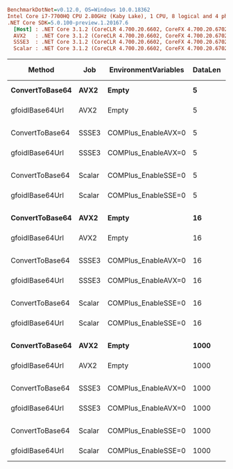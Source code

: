 ``` ini

BenchmarkDotNet=v0.12.0, OS=Windows 10.0.18362
Intel Core i7-7700HQ CPU 2.80GHz (Kaby Lake), 1 CPU, 8 logical and 4 physical cores
.NET Core SDK=5.0.100-preview.1.20167.6
  [Host] : .NET Core 3.1.2 (CoreCLR 4.700.20.6602, CoreFX 4.700.20.6702), X64 RyuJIT
  AVX2   : .NET Core 3.1.2 (CoreCLR 4.700.20.6602, CoreFX 4.700.20.6702), X64 RyuJIT
  SSSE3  : .NET Core 3.1.2 (CoreCLR 4.700.20.6602, CoreFX 4.700.20.6702), X64 RyuJIT
  Scalar : .NET Core 3.1.2 (CoreCLR 4.700.20.6602, CoreFX 4.700.20.6702), X64 RyuJIT


```
|          Method |    Job | EnvironmentVariables | DataLen |        Mean |     Error |    StdDev |      Median | Ratio | RatioSD |  Gen 0 | Gen 1 | Gen 2 | Allocated |
|---------------- |------- |--------------------- |-------- |------------:|----------:|----------:|------------:|------:|--------:|-------:|------:|------:|----------:|
| **ConvertToBase64** |   **AVX2** |                **Empty** |       **5** |    **57.32 ns** |  **1.214 ns** |  **2.425 ns** |    **56.31 ns** |  **1.00** |    **0.00** | **0.0254** |     **-** |     **-** |      **80 B** |
| gfoidlBase64Url |   AVX2 |                Empty |       5 |    28.87 ns |  0.805 ns |  0.827 ns |    28.70 ns |  0.49 |    0.02 | 0.0127 |     - |     - |      40 B |
|                 |        |                      |         |             |           |           |             |       |         |        |       |       |           |
| ConvertToBase64 |  SSSE3 |  COMPlus_EnableAVX=0 |       5 |    58.70 ns |  1.295 ns |  2.200 ns |    58.25 ns |  1.00 |    0.00 | 0.0254 |     - |     - |      80 B |
| gfoidlBase64Url |  SSSE3 |  COMPlus_EnableAVX=0 |       5 |    28.53 ns |  0.648 ns |  0.887 ns |    28.26 ns |  0.48 |    0.02 | 0.0127 |     - |     - |      40 B |
|                 |        |                      |         |             |           |           |             |       |         |        |       |       |           |
| ConvertToBase64 | Scalar |  COMPlus_EnableSSE=0 |       5 |    55.67 ns |  0.755 ns |  0.706 ns |    55.38 ns |  1.00 |    0.00 | 0.0254 |     - |     - |      80 B |
| gfoidlBase64Url | Scalar |  COMPlus_EnableSSE=0 |       5 |    27.26 ns |  0.602 ns |  0.740 ns |    27.11 ns |  0.49 |    0.01 | 0.0127 |     - |     - |      40 B |
|                 |        |                      |         |             |           |           |             |       |         |        |       |       |           |
| **ConvertToBase64** |   **AVX2** |                **Empty** |      **16** |   **102.31 ns** |  **2.469 ns** |  **2.744 ns** |   **101.29 ns** |  **1.00** |    **0.00** | **0.0688** |     **-** |     **-** |     **216 B** |
| gfoidlBase64Url |   AVX2 |                Empty |      16 |    31.49 ns |  0.289 ns |  0.271 ns |    31.35 ns |  0.31 |    0.01 | 0.0229 |     - |     - |      72 B |
|                 |        |                      |         |             |           |           |             |       |         |        |       |       |           |
| ConvertToBase64 |  SSSE3 |  COMPlus_EnableAVX=0 |      16 |   117.45 ns |  1.149 ns |  1.075 ns |   117.36 ns |  1.00 |    0.00 | 0.0687 |     - |     - |     216 B |
| gfoidlBase64Url |  SSSE3 |  COMPlus_EnableAVX=0 |      16 |    31.30 ns |  0.423 ns |  0.396 ns |    31.20 ns |  0.27 |    0.00 | 0.0229 |     - |     - |      72 B |
|                 |        |                      |         |             |           |           |             |       |         |        |       |       |           |
| ConvertToBase64 | Scalar |  COMPlus_EnableSSE=0 |      16 |   103.61 ns |  1.119 ns |  1.047 ns |   103.63 ns |  1.00 |    0.00 | 0.0688 |     - |     - |     216 B |
| gfoidlBase64Url | Scalar |  COMPlus_EnableSSE=0 |      16 |    34.51 ns |  0.387 ns |  0.362 ns |    34.51 ns |  0.33 |    0.00 | 0.0229 |     - |     - |      72 B |
|                 |        |                      |         |             |           |           |             |       |         |        |       |       |           |
| **ConvertToBase64** |   **AVX2** |                **Empty** |    **1000** | **4,438.78 ns** | **39.616 ns** | **37.056 ns** | **4,427.60 ns** |  **1.00** |    **0.00** | **3.4332** |     **-** |     **-** |   **10784 B** |
| gfoidlBase64Url |   AVX2 |                Empty |    1000 |   351.02 ns |  5.020 ns |  4.192 ns |   351.90 ns |  0.08 |    0.00 | 0.8793 |     - |     - |    2760 B |
|                 |        |                      |         |             |           |           |             |       |         |        |       |       |           |
| ConvertToBase64 |  SSSE3 |  COMPlus_EnableAVX=0 |    1000 | 5,081.33 ns | 59.782 ns | 55.920 ns | 5,071.99 ns |  1.00 |    0.00 | 3.4332 |     - |     - |   10784 B |
| gfoidlBase64Url |  SSSE3 |  COMPlus_EnableAVX=0 |    1000 |   412.16 ns |  4.878 ns |  4.562 ns |   412.91 ns |  0.08 |    0.00 | 0.8793 |     - |     - |    2760 B |
|                 |        |                      |         |             |           |           |             |       |         |        |       |       |           |
| ConvertToBase64 | Scalar |  COMPlus_EnableSSE=0 |    1000 | 4,434.99 ns | 45.224 ns | 40.090 ns | 4,434.15 ns |  1.00 |    0.00 | 3.4332 |     - |     - |   10784 B |
| gfoidlBase64Url | Scalar |  COMPlus_EnableSSE=0 |    1000 | 1,067.00 ns | 10.978 ns |  9.732 ns | 1,068.90 ns |  0.24 |    0.00 | 0.8793 |     - |     - |    2760 B |
